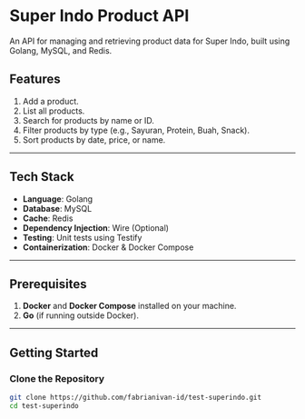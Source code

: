 # Super Indo Product API

An API for managing and retrieving product data for Super Indo, built using Golang, MySQL, and Redis.

## Features

1. Add a product.
2. List all products.
3. Search for products by name or ID.
4. Filter products by type (e.g., Sayuran, Protein, Buah, Snack).
5. Sort products by date, price, or name.

---

## Tech Stack

- **Language**: Golang
- **Database**: MySQL
- **Cache**: Redis
- **Dependency Injection**: Wire (Optional)
- **Testing**: Unit tests using Testify
- **Containerization**: Docker & Docker Compose

---

## Prerequisites

1. **Docker** and **Docker Compose** installed on your machine.
2. **Go** (if running outside Docker).

---

## Getting Started

### Clone the Repository

```bash
git clone https://github.com/fabrianivan-id/test-superindo.git
cd test-superindo
```
